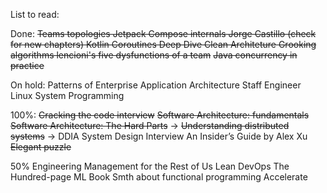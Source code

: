 List to read:

Done:
~~Teams topologies
Jetpack Compose internals Jorge Castillo (check for new chapters)
Kotlin Coroutines Deep Dive
Clean Architeture
Grooking algorithms
lencioni's five dysfunctions of a team~~
~~Java concurrency in practice~~

On hold:
Patterns of Enterprise Application Architecture
Staff Engineer
Linux System Programming

100%:
~~Cracking the code interview~~
~~Software Architecture: fundamentals~~ ~~Software Architecture: The Hard Parts~~ -> ~~Understanding distributed
systems~~ -> DDIA
System Design Interview An Insider’s Guide by Alex Xu
~~Elegant puzzle~~

50%
Engineering Management for the Rest of Us
Lean DevOps
The Hundred-page ML Book
Smth about functional programming
Accelerate

